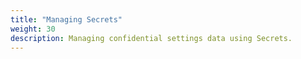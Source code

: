 ```yaml
---
title: "Managing Secrets"
weight: 30
description: Managing confidential settings data using Secrets.
---
```


